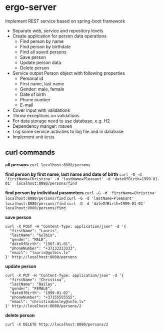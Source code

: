 # ergo-server

Implement REST service based on spring-boot framework
- Separate web, service and repository levels
- Create application for person data operations
  - Find person by name
  - Find person by birthdate
  - Find all saved persons
  - Save person
  - Update person data
  - Delete person
- Service output Person object with following properties
  - Personal id
  - First name, last name
  - Gender: male, female
  - Date of birth
  - Phone number
  - E-mail
- Cover input with validations
- Throw exceptions on validations
- For data storage need to use database, e.g. H2
- Dependency manger: maven
- Log some service activities to log file and in database
- Implement unit tests

## curl commands

**all persons**
`curl localhost:8080/persons`

**find person by first name, last name and date of birth**
`curl -G -d 'firstName=Christina' -d 'lastName=Pleasant' -d 'dateOfBirth=1999-01-01'  localhost:8080/persons/find`

**find person by individual parameters**
`curl -G -d 'firstName=Christina'  localhost:8080/persons/find`
`curl -G -d 'lastName=Pleasant'  localhost:8080/persons/find`
`curl -G -d 'dateOfBirth=1999-01-01'  localhost:8080/persons/find`

**save person**
```
curl -X POST -H "Content-Type: application/json" -d '{
  "firstName": "Lauris",
  "lastName": "Gulbis",
  "gender": "MALE",
  "dateOfBirth": "1987-01-01",
  "phoneNumber": "+37133333333",
  "email": "lauris@gulbis.lv"
}' http://localhost:8080/persons
```

**update person**
```
curl -X PUT -H "Content-Type: application/json" -d '{
  "firstName": "Christina",
  "lastName": "Bailey",
  "gender": "FEMALE",
  "dateOfBirth": "1999-01-02",
  "phoneNumber": "+37155555555",
  "email": "christinabailey@info.lv"
}' http://localhost:8080/persons/2
```

**delete person**
```
curl -X DELETE http://localhost:8080/persons/2
```
